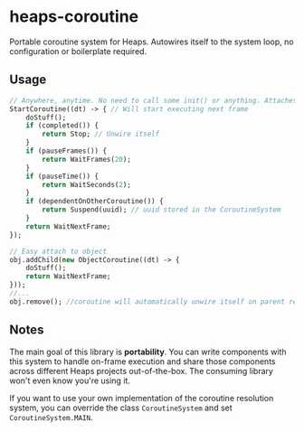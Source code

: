# heaps-coroutine

Portable coroutine system for Heaps. Autowires itself to the system loop, no configuration or boilerplate required.

## Usage

```haxe
// Anywhere, anytime. No need to call some init() or anything. Attaches itself to the frame loop.
StartCoroutine((dt) -> { // Will start executing next frame
    doStuff();
    if (completed()) {
        return Stop; // Unwire itself
    }
    if (pauseFrames()) {
        return WaitFrames(20);
    }
    if (pauseTime()) {
        return WaitSeconds(2);
    }    
    if (dependentOnOtherCoroutine()) {
        return Suspend(uuid); // uuid stored in the CoroutineSystem
    }
    return WaitNextFrame;
});

// Easy attach to object
obj.addChild(new ObjectCoroutine((dt) -> {
    doStuff();
    return WaitNextFrame;
}));
//...
obj.remove(); //coroutine will automatically unwire itself on parent removal
```

## Notes

The main goal of this library is **portability**. You can write components with this system to handle on-frame execution and share those components across different Heaps projects out-of-the-box. The consuming library won't even know you're using it.

If you want to use your own implementation of the coroutine resolution system, you can override the class `CoroutineSystem` and set `CoroutineSystem.MAIN`.
